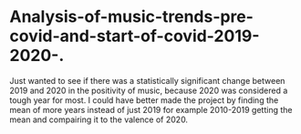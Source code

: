 # Analysis-of-music-trends-pre-covid-and-start-of-covid-2019-2020-.
Just wanted to see if there was a statistically significant change between 2019 and 2020 in the positivity of music, because 2020 was considered a tough year for most.
I could have better made the project by finding the mean of more years instead of just 2019 for example 2010-2019 getting the mean
and compairing it to the valence of 2020.
